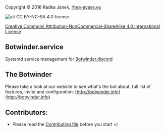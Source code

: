 Copyright © 2016 Radka Janek, [rhea-ayase.eu](http://rhea-ayase.eu)

![alt CC BY-NC-SA 4.0 license](https://i.creativecommons.org/l/by-nc-sa/4.0/88x31.png)

[Creative Commons Attribution-NonCommercial-ShareAlike 4.0 International License](https://creativecommons.org/licenses/by-nc-sa/4.0/)



## Botwinder.service
Systemd service management for [Botwinder.discord](https://github.com/RheaAyase/Botwinder.discord)

## The Botwinder
Please take a look at our website to see what's the bot about, full list of features, invite and configuration: [http://botwinder.info](http://botwinder.info)

## Contributors:

* Please read the [Contributing file](CONTRIBUTING.md) before you start =)

